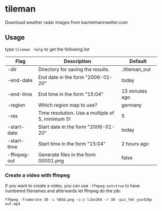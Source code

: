 # tileman
Download weather radar images from kachelmannwetter.com

## Usage
type `tileman -help` to get the following list

Flag        | Description                                      | Default
------------|--------------------------------------------------|----------------
-dir        | Directory for saving the results.                | ./tileman_out
-end-date   | End date in the form "2006-01-20"                | today
-end-time   | End time in the form "15:04"                     | 15 minutes ago
-region     | Which region map to use?                         | germany
-res        | Time resolution. Use a multiple of 5, minimum 5! | 5
-start-date | Start date in the form "2006-01-20"              | today
-start-time | Start time in the form "15:04"                   | 2 hours ago
-ffmpeg-out | Generate files in the form 00001.png             | false

### Create a video with ffmpeg
If you want to create a video, you can use `-ffmpeg-out=true` to have
numbered filenames and afterwards let ffmpeg do the job:
```
ffmpeg -framerate 30 -i %05d.png -c:v libx264 -r 30 -pix_fmt yuv420p out.mp4
```


